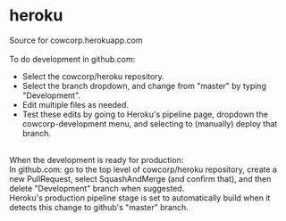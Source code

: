 # heroku
Source for cowcorp.herokuapp.com<br>
<br>
To do development in github.com:<br><ul>
<li>Select the cowcorp/heroku repository.</li>
<li>Select the branch dropdown, and change from "master" by typing "Development".</li>
<li>Edit multiple files as needed.</li>
<li>Test these edits by going to Heroku's pipeline page, dropdown the cowcorp-development menu, and selecting to (manually) deploy that branch.</li></ul>
<br>
When the development is ready for production:<br>
In github.com: go to the top level of cowcorp/heroku repository, create a new PullRequest, select SquashAndMerge (and confirm that), and then delete "Development" branch when suggested.<br>
Heroku's production pipeline stage is set to automatically build when it detects this change to github's "master" branch.
